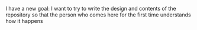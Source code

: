 <p align="center">  

I have a new goal: I want to try to write the design and contents of the repository so that the person who comes here for the first time understands how it happens
